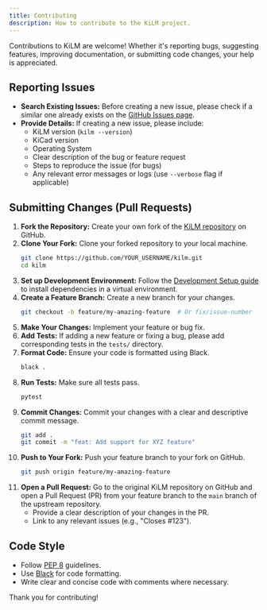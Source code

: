 ```yaml
---
title: Contributing
description: How to contribute to the KiLM project.
---
```


Contributions to KiLM are welcome! Whether it's reporting bugs, suggesting features, improving documentation, or submitting code changes, your help is appreciated.

## Reporting Issues

- **Search Existing Issues:** Before creating a new issue, please check if a similar one already exists on the [GitHub Issues page](https://github.com/barisgit/kilm/issues).
- **Provide Details:** If creating a new issue, please include:
  - KiLM version (`kilm --version`)
  - KiCad version
  - Operating System
  - Clear description of the bug or feature request
  - Steps to reproduce the issue (for bugs)
  - Any relevant error messages or logs (use `--verbose` flag if applicable)

## Submitting Changes (Pull Requests)

1.  **Fork the Repository:** Create your own fork of the [KiLM repository](https://github.com/barisgit/kilm) on GitHub.
2.  **Clone Your Fork:** Clone your forked repository to your local machine.
    ```bash
    git clone https://github.com/YOUR_USERNAME/kilm.git
    cd kilm
    ```
3.  **Set up Development Environment:** Follow the [Development Setup guide](/community/development/) to install dependencies in a virtual environment.
4.  **Create a Feature Branch:** Create a new branch for your changes.
    ```bash
    git checkout -b feature/my-amazing-feature  # Or fix/issue-number
    ```
5.  **Make Your Changes:** Implement your feature or bug fix.
6.  **Add Tests:** If adding a new feature or fixing a bug, please add corresponding tests in the `tests/` directory.
7.  **Format Code:** Ensure your code is formatted using Black.
    ```bash
    black .
    ```
8.  **Run Tests:** Make sure all tests pass.
    ```bash
    pytest
    ```
9.  **Commit Changes:** Commit your changes with a clear and descriptive commit message.
    ```bash
    git add .
    git commit -m "feat: Add support for XYZ feature"
    ```
10. **Push to Your Fork:** Push your feature branch to your fork on GitHub.
    ```bash
    git push origin feature/my-amazing-feature
    ```
11. **Open a Pull Request:** Go to the original KiLM repository on GitHub and open a Pull Request (PR) from your feature branch to the `main` branch of the upstream repository.
    - Provide a clear description of your changes in the PR.
    - Link to any relevant issues (e.g., "Closes #123").

## Code Style

- Follow [PEP 8](https://www.python.org/dev/peps/pep-0008/) guidelines.
- Use [Black](https://github.com/psf/black) for code formatting.
- Write clear and concise code with comments where necessary.

Thank you for contributing!
